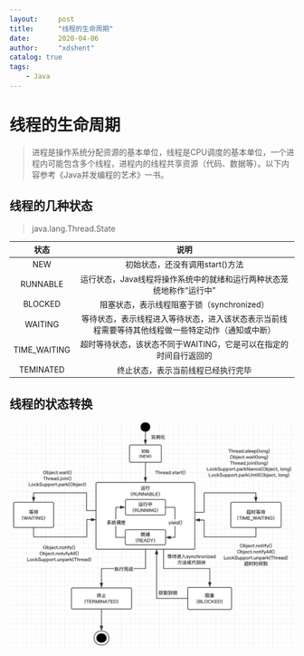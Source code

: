 ```yaml
---
layout:     post
title:      "线程的生命周期"
date:       2020-04-06
author:     "xdshent"
catalog: true
tags:
    - Java
---
```


# 线程的生命周期

> 进程是操作系统分配资源的基本单位，线程是CPU调度的基本单位，一个进程内可能包含多个线程，进程内的线程共享资源（代码、数据等）。以下内容参考《Java并发编程的艺术》一书。



## 线程的几种状态

> java.lang.Thread.State

|     状态     |                             说明                             |
| :----------: | :----------------------------------------------------------: |
|     NEW      |               初始状态，还没有调用start()方法                |
|   RUNNABLE   | 运行状态，Java线程将操作系统中的就绪和运行两种状态笼统地称作“运行中” |
|   BLOCKED    |          阻塞状态，表示线程阻塞于锁（synchronized）          |
|   WAITING    | 等待状态，表示线程进入等待状态，进入该状态表示当前线程需要等待其他线程做一些特定动作（通知或中断） |
| TIME_WAITING | 超时等待状态，该状态不同于WAITING，它是可以在指定的时间自行返回的 |
|  TEMINATED   |              终止状态，表示当前线程已经执行完毕              |



## 线程的状态转换

![thread-state-transition](/img/assets/thread-life-cycle/thread-state-transition.png)